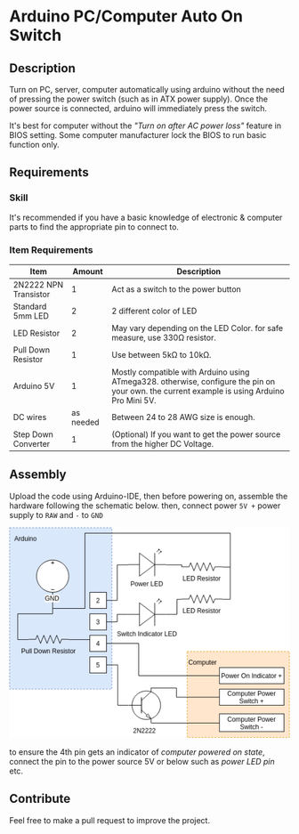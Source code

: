# Arduino PC/Computer Auto On Switch
## Description
Turn on PC, server, computer automatically using arduino without the need of pressing the power switch (such as in ATX power supply). Once the power source is connected, arduino will immediately press the switch.

It's best for computer without the *"Turn on after AC power loss"* feature in BIOS setting. Some computer manufacturer lock the BIOS to run basic function only.


## Requirements
### Skill
It's recommended if you have a basic knowledge of electronic & computer parts to find the appropriate pin to connect to.

### Item Requirements

| Item                  | Amount    | Description                                                                                                                                 |
| --------------------- | --------- | ------------------------------------------------------------------------------------------------------------------------------------------- |
| 2N2222 NPN Transistor | 1         | Act as a switch to the power button                                                                                                         |
| Standard 5mm LED      | 2         | 2 different color of LED                                                                                                                    |
| LED Resistor          | 2         | May vary depending on the LED Color. for safe measure, use 330Ω resistor.                                                                   |
| Pull Down Resistor    | 1         | Use between 5kΩ to 10kΩ.                                                                                                                    |
| Arduino 5V            | 1         | Mostly compatible with Arduino using ATmega328. otherwise, configure the pin on your own. the current example is using Arduino Pro Mini 5V. |
| DC wires              | as needed | Between 24 to 28 AWG size is enough.                                                                                                        |
| Step Down Converter   | 1         | (Optional) If you want to get the power source from the higher DC Voltage.                                                                  |

## Assembly
Upload the code using Arduino-IDE, then before powering on, assemble the hardware following the schematic below.
then, connect power `5V +` power supply to `RAW` and `-` to `GND`


![Schematic](img/pcswitch.png)



to ensure the 4th pin gets an indicator of *computer powered on state*, connect the pin to the power source 5V or below such as *power LED pin* etc. 

## Contribute
Feel free to make a pull request to improve the project.
